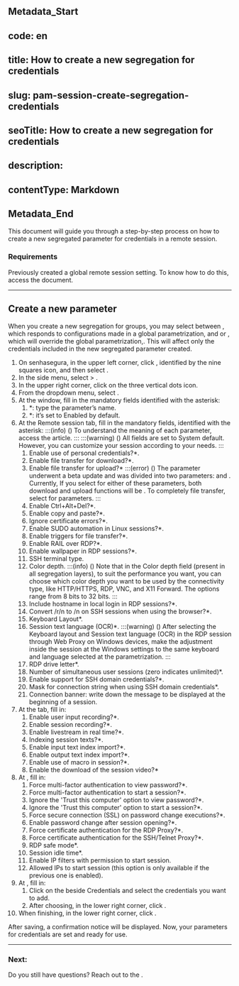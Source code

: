 ## Metadata_Start 
## code: en
## title: How to create a new segregation for credentials 
## slug: pam-session-create-segregation-credentials 
## seoTitle: How to create a new segregation for credentials 
## description:  
## contentType: Markdown 
## Metadata_End
This document will guide you through a step-by-step process on how to create a new segregated parameter for credentials in a remote session.

### Requirements
Previously created a global remote session setting. To know how to do this, access the  document.
***

## Create a new parameter

When you create a new segregation for groups, you may select between , which responds to configurations made in a global parametrization, and  or , which will override the global parametrization,. This will affect only the credentials included in the new segregated parameter created.

1. On senhasegura, in the upper left corner, click , identified by the nine squares icon, and then select .
2. In the side menu, select  >  .
3. In the upper right corner, click on the three vertical dots icon.
4. From the dropdown menu, select .
5. At the  window, fill in the mandatory fields identified with the asterisk:
    1. *: type the parameter’s name.
    2. *: it’s set to Enabled by default.
6. At the Remote session tab, fill in the mandatory fields, identified with the asterisk:
    :::(info) ()
    To understand the meaning of each parameter, access the  article.
    :::
    :::(warning) ()
    All fields are set to System default. However, you can customize your session according to your needs.
    :::
    1. Enable use of personal credentials?*.
    2. Enable file transfer for download?*.
    3. Enable file transfer for upload?*
        :::(error) ()
        The  parameter underwent a beta update and was divided into two parameters:  and . Currently, If you select  for either of these parameters, both download and upload functions will be . To completely  file transfer, select  for  parameters.
        :::
    4. Enable Ctrl+Alt+Del?*.
    5. Enable copy and paste?*.
    6. Ignore certificate errors?*.
    7. Enable SUDO automation in Linux sessions?*.
    8. Enable triggers for file transfer?*.
    9. Enable RAIL over RDP?*.
    10. Enable wallpaper in RDP sessions?*.
    11. SSH terminal type.
    12. Color depth.
        :::(info) ()
        Note that in the Color depth field (present in all segregation layers), to suit the performance you want, you can choose which color depth you want to be used by the connectivity type, like HTTP/HTTPS, RDP, VNC, and X11 Forward. The options range from 8 bits to 32 bits.
        :::
    15. Include hostname in local login in RDP sessions?*.
    16. Convert /r/n to /n on SSH sessions when using the browser?*.
    17. Keyboard Layout*.
    18. Session text language (OCR)*.
        :::(warning) ()
        After selecting the Keyboard layout and Session text language (OCR) in the RDP session through Web Proxy on Windows devices, make the adjustment inside the session at the Windows settings to the same keyboard and language selected at the parametrization.
        :::
    22. RDP drive letter*.
    23. Number of simultaneous user sessions (zero indicates unlimited)*.
    24. Enable support for SSH domain credentials?*.
    25. Mask for connection string when using SSH domain credentials*.
    26. Connection banner: write down the message to be displayed at the beginning of a session.
13. At the  tab, fill in:
    1. Enable user input recording?*.
    2. Enable session recording?*.
    3. Enable livestream in real time?*.
    4. Indexing session texts?*.
    5. Enable input text index import?*.
    6. Enable output text index import?*.
    7. Enable use of macro in session?*.
    8. Enable the download of the session video?*
14. At , fill in:
    1. Force multi-factor authentication to view password?*.
    2. Force multi-factor authentication to start a session?*.
    3. Ignore the 'Trust this computer' option to view password?*.
    4. Ignore the 'Trust this computer' option to start a session?*.
    5. Force secure connection (SSL) on password change executions?*.
    6. Enable password change after session opening?*.
    7. Force certificate authentication for the RDP Proxy?*.
    8. Force certificate authentication for the SSH/Telnet Proxy?*.
    9. RDP safe mode*.
    10. Session idle time*.
    11. Enable IP filters with permission to start session.
    12. Allowed IPs to start session (this option is only available if the previous one is enabled).
15. At , fill in:
    1. Click on the  beside Credentials and select the credentials you want to add.
    2. After choosing, in the lower right corner, click .
16. When finishing, in the lower right corner, click .

After saving, a confirmation notice will be displayed. Now, your parameters for credentials are set and ready for use.

***
### Next:




Do you still have questions? Reach out to the .